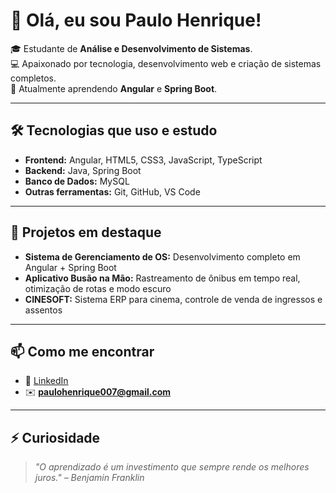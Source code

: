 # 👋 Olá, eu sou Paulo Henrique!

🎓 Estudante de **Análise e Desenvolvimento de Sistemas**.  
💻 Apaixonado por tecnologia, desenvolvimento web e criação de sistemas completos.  
🚀 Atualmente aprendendo **Angular** e **Spring Boot**.  

---

## 🛠 Tecnologias que uso e estudo
- **Frontend:** Angular, HTML5, CSS3, JavaScript, TypeScript  
- **Backend:** Java, Spring Boot  
- **Banco de Dados:** MySQL  
- **Outras ferramentas:** Git, GitHub, VS Code  

---

## 🔭 Projetos em destaque
- **Sistema de Gerenciamento de OS:** Desenvolvimento completo em Angular + Spring Boot  
- **Aplicativo Busão na Mão:** Rastreamento de ônibus em tempo real, otimização de rotas e modo escuro  
- **CINESOFT:** Sistema ERP para cinema, controle de venda de ingressos e assentos  

---

## 📫 Como me encontrar
- 💼 [LinkedIn](https://www.linkedin.com/in/paulo-henrique-faria-moreira-950693218)  
- ✉️ **paulohenrique007@gmail.com**  

---

## ⚡ Curiosidade
> *"O aprendizado é um investimento que sempre rende os melhores juros." – Benjamin Franklin*
